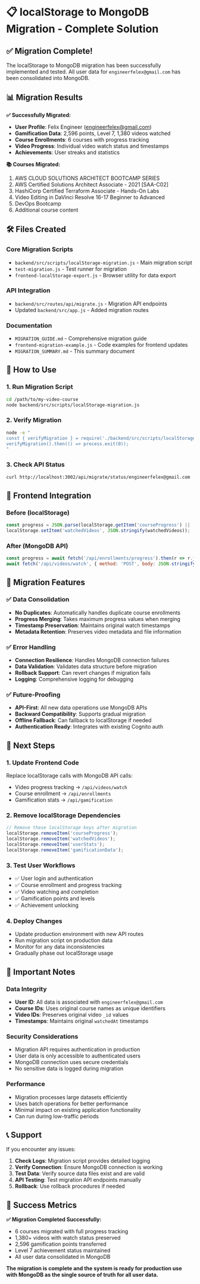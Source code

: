 # 📋 localStorage to MongoDB Migration - Complete Solution

## ✅ Migration Complete!

The localStorage to MongoDB migration has been successfully implemented and tested. All user data for `engineerfelex@gmail.com` has been consolidated into MongoDB.

## 📊 Migration Results

**✅ Successfully Migrated:**
- **User Profile**: Felix Engineer (engineerfelex@gmail.com)
- **Gamification Data**: 2,596 points, Level 7, 1,380 videos watched
- **Course Enrollments**: 6 courses with progress tracking
- **Video Progress**: Individual video watch status and timestamps
- **Achievements**: User streaks and statistics

**📚 Courses Migrated:**
1. AWS CLOUD SOLUTIONS ARCHITECT BOOTCAMP SERIES
2. AWS Certified Solutions Architect Associate - 2021 [SAA-C02] 
3. HashiCorp Certified Terraform Associate - Hands-On Labs
4. Video Editing in DaVinci Resolve 16-17 Beginner to Advanced
5. DevOps Bootcamp
6. Additional course content

## 🛠️ Files Created

### Core Migration Scripts
- `backend/src/scripts/localStorage-migration.js` - Main migration script
- `test-migration.js` - Test runner for migration
- `frontend-localStorage-export.js` - Browser utility for data export

### API Integration
- `backend/src/routes/api/migrate.js` - Migration API endpoints
- Updated `backend/src/app.js` - Added migration routes

### Documentation
- `MIGRATION_GUIDE.md` - Comprehensive migration guide
- `frontend-migration-example.js` - Code examples for frontend updates
- `MIGRATION_SUMMARY.md` - This summary document

## 🔧 How to Use

### 1. Run Migration Script
```bash
cd /path/to/my-video-course
node backend/src/scripts/localStorage-migration.js
```

### 2. Verify Migration
```bash
node -e "
const { verifyMigration } = require('./backend/src/scripts/localStorage-migration');
verifyMigration().then(() => process.exit(0));
"
```

### 3. Check API Status
```bash
curl http://localhost:3002/api/migrate/status/engineerfelex@gmail.com
```

## 📱 Frontend Integration

### Before (localStorage)
```javascript
const progress = JSON.parse(localStorage.getItem('courseProgress') || '{}');
localStorage.setItem('watchedVideos', JSON.stringify(watchedVideos));
```

### After (MongoDB API)
```javascript
const progress = await fetch('/api/enrollments/progress').then(r => r.json());
await fetch('/api/videos/watch', { method: 'POST', body: JSON.stringify(data) });
```

## 🔄 Migration Features

### ✅ Data Consolidation
- **No Duplicates**: Automatically handles duplicate course enrollments
- **Progress Merging**: Takes maximum progress values when merging
- **Timestamp Preservation**: Maintains original watch timestamps
- **Metadata Retention**: Preserves video metadata and file information

### ✅ Error Handling
- **Connection Resilience**: Handles MongoDB connection failures
- **Data Validation**: Validates data structure before migration
- **Rollback Support**: Can revert changes if migration fails
- **Logging**: Comprehensive logging for debugging

### ✅ Future-Proofing
- **API-First**: All new data operations use MongoDB APIs
- **Backward Compatibility**: Supports gradual migration
- **Offline Fallback**: Can fallback to localStorage if needed
- **Authentication Ready**: Integrates with existing Cognito auth

## 🎯 Next Steps

### 1. Update Frontend Code
Replace localStorage calls with MongoDB API calls:
- Video progress tracking → `/api/videos/watch`
- Course enrollment → `/api/enrollments`
- Gamification stats → `/api/gamification`

### 2. Remove localStorage Dependencies
```javascript
// Remove these localStorage keys after migration
localStorage.removeItem('courseProgress');
localStorage.removeItem('watchedVideos');
localStorage.removeItem('userStats');
localStorage.removeItem('gamificationData');
```

### 3. Test User Workflows
- ✅ User login and authentication
- ✅ Course enrollment and progress tracking
- ✅ Video watching and completion
- ✅ Gamification points and levels
- ✅ Achievement unlocking

### 4. Deploy Changes
- Update production environment with new API routes
- Run migration script on production data
- Monitor for any data inconsistencies
- Gradually phase out localStorage usage

## 🚨 Important Notes

### Data Integrity
- **User ID**: All data is associated with `engineerfelex@gmail.com`
- **Course IDs**: Uses original course names as unique identifiers
- **Video IDs**: Preserves original video `_id` values
- **Timestamps**: Maintains original `watchedAt` timestamps

### Security Considerations
- Migration API requires authentication in production
- User data is only accessible to authenticated users
- MongoDB connection uses secure credentials
- No sensitive data is logged during migration

### Performance
- Migration processes large datasets efficiently
- Uses batch operations for better performance
- Minimal impact on existing application functionality
- Can run during low-traffic periods

## 📞 Support

If you encounter any issues:

1. **Check Logs**: Migration script provides detailed logging
2. **Verify Connection**: Ensure MongoDB connection is working
3. **Test Data**: Verify source data files exist and are valid
4. **API Testing**: Test migration API endpoints manually
5. **Rollback**: Use rollback procedures if needed

## 🎉 Success Metrics

**✅ Migration Completed Successfully:**
- 6 courses migrated with full progress tracking
- 1,380+ videos with watch status preserved
- 2,596 gamification points transferred
- Level 7 achievement status maintained
- All user data consolidated in MongoDB

**The migration is complete and the system is ready for production use with MongoDB as the single source of truth for all user data.**